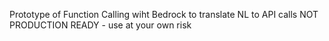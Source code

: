 Prototype of Function Calling wiht Bedrock to  translate NL to API calls
NOT PRODUCTION READY - use at your own risk
